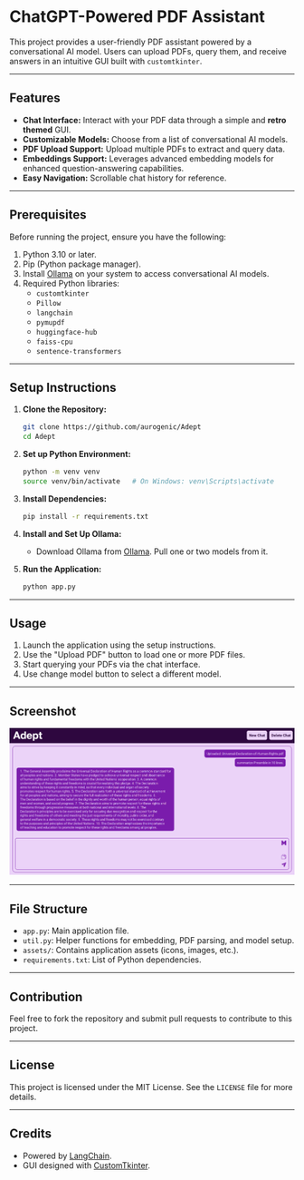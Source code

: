 # ChatGPT-Powered PDF Assistant

This project provides a user-friendly PDF assistant powered by a conversational AI model. Users can upload PDFs, query them, and receive answers in an intuitive GUI built with `customtkinter`.

---

## Features

- **Chat Interface:** Interact with your PDF data through a simple and **retro themed** GUI.
- **Customizable Models:** Choose from a list of conversational AI models.
- **PDF Upload Support:** Upload multiple PDFs to extract and query data.
- **Embeddings Support:** Leverages advanced embedding models for enhanced question-answering capabilities.
- **Easy Navigation:** Scrollable chat history for reference.

---

## Prerequisites

Before running the project, ensure you have the following:

1. Python 3.10 or later.
2. Pip (Python package manager).
3. Install [Ollama](https://ollama.com/) on your system to access conversational AI models.
4. Required Python libraries:
   - `customtkinter`
   - `Pillow`
   - `langchain`
   - `pymupdf`
   - `huggingface-hub`
   - `faiss-cpu`
   - `sentence-transformers`

---

## Setup Instructions

1. **Clone the Repository:**
   ```bash
   git clone https://github.com/aurogenic/Adept
   cd Adept
   ```

2. **Set up Python Environment:**
   ```bash
   python -m venv venv
   source venv/bin/activate   # On Windows: venv\Scripts\activate
   ```

3. **Install Dependencies:**
   ```bash
   pip install -r requirements.txt
   ```

4. **Install and Set Up Ollama:**
   - Download Ollama from  [Ollama](https://ollama.com/download). Pull one or two models from it.

5. **Run the Application:**
   ```bash
   python app.py
   ```

---

## Usage

1. Launch the application using the setup instructions.
2. Use the "Upload PDF" button to load one or more PDF files.
3. Start querying your PDFs via the chat interface.
4. Use change model button to select a different model.

---

## Screenshot


![Screenshot Placeholder](assets/screenshot.png)

---

## File Structure

- `app.py`: Main application file.
- `util.py`: Helper functions for embedding, PDF parsing, and model setup.
- `assets/`: Contains application assets (icons, images, etc.).
- `requirements.txt`: List of Python dependencies.

---

## Contribution

Feel free to fork the repository and submit pull requests to contribute to this project.

---

## License

This project is licensed under the MIT License. See the `LICENSE` file for more details.

---

## Credits

- Powered by [LangChain](https://www.langchain.com).
- GUI designed with [CustomTkinter](https://customtkinter.tomschimansky.com).

